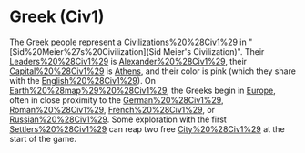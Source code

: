 # Greek (Civ1)

The Greek people represent a [Civilizations%20%28Civ1%29](civilization) in "[Sid%20Meier%27s%20Civilization](Sid Meier's Civilization)". Their [Leaders%20%28Civ1%29](leader) is [Alexander%20%28Civ1%29](Alexander), their [Capital%20%28Civ1%29](capital) is [Athens](Athens), and their color is pink (which they share with the [English%20%28Civ1%29](English)).
On [Earth%20%28map%29%20%28Civ1%29](Earth), the Greeks begin in [Europe](Europe), often in close proximity to the [German%20%28Civ1%29](Germans), [Roman%20%28Civ1%29](Romans), [French%20%28Civ1%29](French), or [Russian%20%28Civ1%29](Russians). Some exploration with the first [Settlers%20%28Civ1%29](Settlers) can reap two free [City%20%28Civ1%29](cities) at the start of the game.